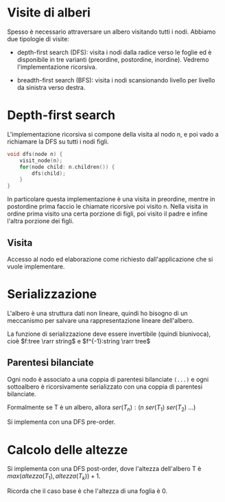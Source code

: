 # Visite di alberi

Spesso è necessario attraversare un albero visitando tutti i nodi.
Abbiamo due tipologie di visite:

- depth-first search (DFS): visita i nodi dalla radice verso le foglie ed è disponibile
in tre varianti (preordine, postordine, inordine). Vedremo l'implementazione ricorsiva.

- breadth-first search (BFS): visita i nodi scansionando livello per livello da sinistra
verso destra.

# Depth-first search

L'implementazione ricorsiva si compone della visita al nodo n, e poi vado a richiamare
la DFS su tutti i nodi figli.

```c++
void dfs(node n) {
    visit_node(n);
    for(node child: n.children()) {
        dfs(child);
    }
}
```

In particolare questa implementazione è una visita in preordine, mentre in postordine prima
faccio le chiamate ricorsive poi visito n. Nella visita in ordine prima visito una certa
porzione di figli, poi visito il padre e infine l'altra porzione dei figli.

## Visita

Accesso al nodo ed elaborazione come richiesto dall'applicazione che si vuole implementare.

# Serializzazione

L'albero è una struttura dati non lineare, quindi ho bisogno di un meccanismo per salvare una
rappresentazione lineare dell'albero.

La funzione di serializzazione deve essere invertibile (quindi biunivoca), cioè $f:tree \rarr string$
e $f^{-1}:string \rarr tree$

## Parentesi bilanciate

Ogni nodo è associato a una coppia di parentesi bilanciate `(...)` e ogni sottoalbero è ricorsivamente
serializzato con una coppia di parentesi bilanciate.

Formalmente se T è un albero, allora $ser(T_n): (n\ ser(T_1)\ ser(T_2)\ ...)$

Si implementa con una DFS pre-order.

# Calcolo delle altezze

Si implementa con una DFS post-order, dove l'altezza dell'albero T è $max(altezza(T_1), altezza(T_k)) + 1$.

Ricorda che il caso base è che l'altezza di una foglia è 0.